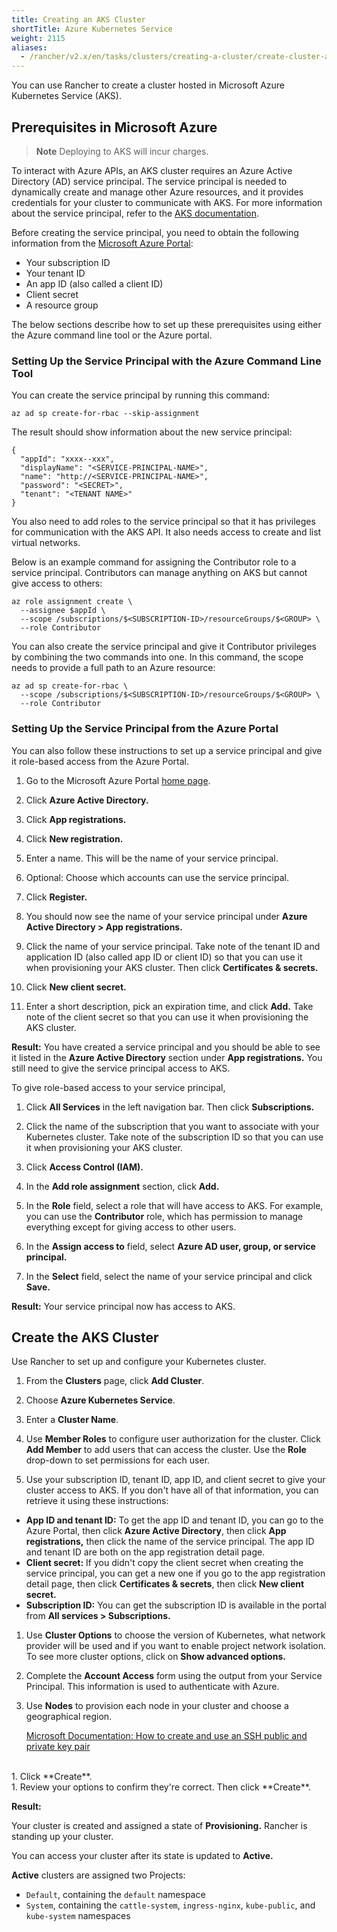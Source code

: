 ```yaml
---
title: Creating an AKS Cluster
shortTitle: Azure Kubernetes Service
weight: 2115
aliases:
  - /rancher/v2.x/en/tasks/clusters/creating-a-cluster/create-cluster-azure-container-service/
---
```


You can use Rancher to create a cluster hosted in Microsoft Azure Kubernetes Service (AKS).

## Prerequisites in Microsoft Azure

>**Note**
>Deploying to AKS will incur charges.

To interact with Azure APIs, an AKS cluster requires an Azure Active Directory (AD) service principal. The service principal is needed to dynamically create and manage other Azure resources, and it provides credentials for your cluster to communicate with AKS. For more information about the service principal, refer to the [AKS documentation](https://docs.microsoft.com/en-us/azure/aks/kubernetes-service-principal).

Before creating the service principal, you need to obtain the following information from the [Microsoft Azure Portal](https://portal.azure.com):

- Your subscription ID
- Your tenant ID
- An app ID (also called a client ID)
- Client secret
- A resource group

The below sections describe how to set up these prerequisites using either the Azure command line tool or the Azure portal.

### Setting Up the Service Principal with the Azure Command Line Tool

You can create the service principal by running this command:

```
az ad sp create-for-rbac --skip-assignment
```

The result should show information about the new service principal:
```
{
  "appId": "xxxx--xxx",
  "displayName": "<SERVICE-PRINCIPAL-NAME>",
  "name": "http://<SERVICE-PRINCIPAL-NAME>",
  "password": "<SECRET>",
  "tenant": "<TENANT NAME>"
}
```

You also need to add roles to the service principal so that it has privileges for communication with the AKS API. It also needs access to create and list virtual networks.

Below is an example command for assigning the Contributor role to a service principal. Contributors can manage anything on AKS but cannot give access to others:

```
az role assignment create \
  --assignee $appId \
  --scope /subscriptions/$<SUBSCRIPTION-ID>/resourceGroups/$<GROUP> \
  --role Contributor
```

You can also create the service principal and give it Contributor privileges by combining the two commands into one. In this command, the scope needs to provide a full path to an Azure resource:

```
az ad sp create-for-rbac \
  --scope /subscriptions/$<SUBSCRIPTION-ID>/resourceGroups/$<GROUP> \
  --role Contributor
```

### Setting Up the Service Principal from the Azure Portal

You can also follow these instructions to set up a service principal and give it role-based access from the Azure Portal.

1. Go to the Microsoft Azure Portal [home page](https://portal.azure.com).

1. Click **Azure Active Directory.**

1. Click **App registrations.**

1. Click **New registration.**

1. Enter a name. This will be the name of your service principal.

1. Optional: Choose which accounts can use the service principal.

1. Click **Register.**

1. You should now see the name of your service principal under **Azure Active Directory > App registrations.** 

1. Click the name of your service principal. Take note of the tenant ID and application ID (also called app ID or client ID) so that you can use it when provisioning your AKS cluster. Then click **Certificates & secrets.**

1. Click **New client secret.**

1. Enter a short description, pick an expiration time, and click **Add.** Take note of the client secret so that you can use it when provisioning the AKS cluster.

**Result:** You have created a service principal and you should be able to see it listed in the **Azure Active Directory** section under **App registrations.** You still need to give the service principal access to AKS. 

To give role-based access to your service principal,

1. Click **All Services** in the left navigation bar. Then click **Subscriptions.**

1. Click the name of the subscription that you want to associate with your Kubernetes cluster. Take note of the subscription ID so that you can use it when provisioning your AKS cluster.

1. Click **Access Control (IAM).**

1. In the **Add role assignment** section, click **Add.**

1. In the **Role** field, select a role that will have access to AKS. For example, you can use the **Contributor** role, which has permission to manage everything except for giving access to other users.

1. In the **Assign access to** field, select **Azure AD user, group, or service principal.**

1. In the **Select** field, select the name of your service principal and click **Save.**

**Result:** Your service principal now has access to AKS.


## Create the AKS Cluster

Use Rancher to set up and configure your Kubernetes cluster.

1. From the **Clusters** page, click **Add Cluster**.

1. Choose **Azure Kubernetes Service**.

1. Enter a **Cluster Name**.

1. Use **Member Roles** to configure user authorization for the cluster. Click **Add Member** to add users that can access the cluster. Use the **Role** drop-down to set permissions for each user.

1. Use your subscription ID, tenant ID, app ID, and client secret to give your cluster access to AKS. If you don't have all of that information, you can retrieve it using these instructions:
  - **App ID and tenant ID:** To get the app ID and tenant ID, you can go to the Azure Portal, then click **Azure Active Directory**, then click **App registrations,** then click the name of the service principal. The app ID and tenant ID are both on the app registration detail page. 
  - **Client secret:** If you didn't copy the client secret when creating the service principal, you can get a new one if you go to the app registration detail page, then click **Certificates & secrets**, then click **New client secret.** 
  - **Subscription ID:** You can get the subscription ID is available in the portal from **All services > Subscriptions.**

1. Use **Cluster Options** to choose the version of Kubernetes, what network provider will be used and if you want to enable project network isolation. To see more cluster options, click on **Show advanced options.**

1. Complete the **Account Access** form using the output from your Service Principal. This information is used to authenticate with Azure.

1. Use **Nodes** to provision each node in your cluster and choose a geographical region.

	[Microsoft Documentation: How to create and use an SSH public and private key pair](https://docs.microsoft.com/en-us/azure/virtual-machines/linux/mac-create-ssh-keys)
<br/>
1. Click **Create**.
<br/>
1. Review your options to confirm they're correct. Then click **Create**.

**Result:** 

Your cluster is created and assigned a state of **Provisioning.** Rancher is standing up your cluster.

You can access your cluster after its state is updated to **Active.**

**Active** clusters are assigned two Projects: 

- `Default`, containing the `default` namespace
- `System`, containing the `cattle-system`, `ingress-nginx`, `kube-public`, and `kube-system` namespaces
